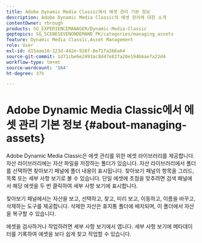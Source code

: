 ```yaml
---
title: Adobe Dynamic Media Classic에서 에셋 관리 기본 정보
description: Adobe Dynamic Media Classic의 에셋 관리에 대한 소개
contentOwner: rbrough
products: SG_EXPERIENCEMANAGER/Dynamic-Media-Classic
geptopics: SG_SCENESEVENONDEMAND_PK/categories/managing_assets
feature: Dynamic Media Classic,Asset Management
role: User
exl-id: d15aaa18-123d-442e-928f-8e71fa266a64
source-git-commit: 1d71cbe6e2493ac8d47e837a20e194b6ae7a22d4
workflow-type: tm+mt
source-wordcount: '164'
ht-degree: 37%

---
```


# Adobe Dynamic Media Classic에서 에셋 관리 기본 정보 {#about-managing-assets}

Adobe Dynamic Media Classic은 에셋 관리를 위한 에셋 라이브러리를 제공합니다. 자산 라이브러리에는 자산 파일을 저장하는 폴더가 있습니다. 자산 라이브러리에서 폴더를 선택하면 찾아보기 패널에 폴더 내용이 표시됩니다. 찾아보기 패널의 항목을 그리드, 목록 또는 세부 사항 보기로 볼 수 있습니다. 단일 에셋에 초점을 맞추려면 검색 패널에서 해당 에셋을 두 번 클릭하여 세부 사항 보기에 표시합니다.

찾아보기 패널에서는 자산을 보고, 선택하고, 찾고, 미리 보고, 이동하고, 이름을 바꾸고, 삭제하는 도구를 제공합니다. 삭제한 자산은 휴지통 폴더에 배치되며, 이 폴더에서 자산을 복구할 수 있습니다.

에셋을 검사하거나 작업하려면 세부 사항 보기에서 엽니다. 세부 사항 보기에 메타데이터를 기록하여 에셋을 보다 쉽게 찾고 작업할 수 있습니다.
